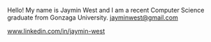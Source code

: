 Hello! My name is Jaymin West and I am a recent Computer Science graduate from Gonzaga University.
jayminwest@gmail.com 

www.linkedin.com/in/jaymin-west
